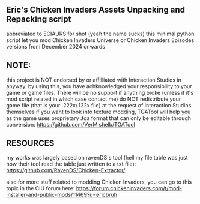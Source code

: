 ## Eric's Chicken Invaders Assets Unpacking and Repacking script

abbreviated to ECIAURS for shot (yeah the name sucks) this minimal python script let you mod Chicken Invaders Universe or Chicken Invaders Episodes versions from December 2024 onwards

## NOTE:

this project is NOT endorsed by or affilliated with Interaction Studios in anyway.
by using this, you have achknowledged your responsibility to your game or game files. There will be no support if anything broke (unless if it's mod script related in which case contact me)
do NOT redistribute your game file (that is your .222x/.122x file) at the request of Interaction Studios themselves
if you want to look into texture modding, TGATool will help you as the game uses proprietary .tga format that can only be editable through conversion: https://github.com/VerMishelb/TGATool
## RESOURCES

my works was largely based on ravenDS's tool (hell my file table was just how their tool read the table just written to a txt file): https://github.com/RavenDS/Chicken-Extractor/

also for more stuff related to modding Chicken Invaders, you can go to this topic in the CIU forum here: https://forum.chickeninvaders.com/t/mod-installer-and-public-mods/11469?u=ericbruh
